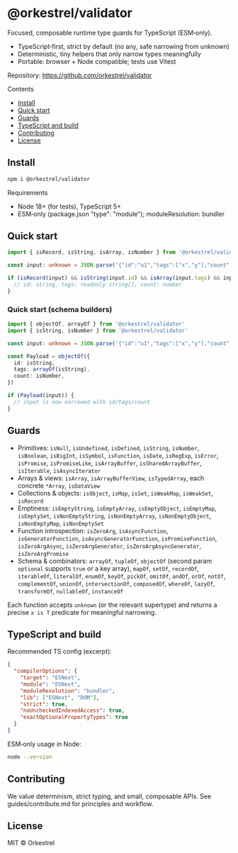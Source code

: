 # @orkestrel/validator

Focused, composable runtime type guards for TypeScript (ESM‑only).

- TypeScript‑first, strict by default (no any, safe narrowing from unknown)
- Deterministic, tiny helpers that only narrow types meaningfully
- Portable: browser + Node compatible; tests use Vitest

Repository: https://github.com/orkestrel/validator

Contents
- [Install](#install)
- [Quick start](#quick-start)
- [Guards](#guards)
- [TypeScript and build](#typescript-and-build)
- [Contributing](#contributing)
- [License](#license)

## Install

```sh
npm i @orkestrel/validator
```

Requirements
- Node 18+ (for tests), TypeScript 5+
- ESM‑only (package.json "type": "module"); moduleResolution: bundler

## Quick start

```ts
import { isRecord, isString, isArray, isNumber } from '@orkestrel/validator'

const input: unknown = JSON.parse('{"id":"u1","tags":["x","y"],"count":1}')

if (isRecord(input) && isString(input.id) && isArray(input.tags) && input.tags.every(isString) && isNumber(input.count)) {
  // id: string, tags: readonly string[], count: number
}
```

### Quick start (schema builders)

```ts
import { objectOf, arrayOf } from '@orkestrel/validator'
import { isString, isNumber } from '@orkestrel/validator'

const input: unknown = JSON.parse('{"id":"u1","tags":["x","y"],"count":1}')

const Payload = objectOf({
  id: isString,
  tags: arrayOf(isString),
  count: isNumber,
})

if (Payload(input)) {
  // input is now narrowed with id/tags/count
}
```

## Guards

- Primitives: `isNull`, `isUndefined`, `isDefined`, `isString`, `isNumber`, `isBoolean`, `isBigInt`, `isSymbol`, `isFunction`, `isDate`, `isRegExp`, `isError`, `isPromise`, `isPromiseLike`, `isArrayBuffer`, `isSharedArrayBuffer`, `isIterable`, `isAsyncIterator`
- Arrays & views: `isArray`, `isArrayBufferView`, `isTypedArray`, each concrete `*Array`, `isDataView`
- Collections & objects: `isObject`, `isMap`, `isSet`, `isWeakMap`, `isWeakSet`, `isRecord`
- Emptiness: `isEmptyString`, `isEmptyArray`, `isEmptyObject`, `isEmptyMap`, `isEmptySet`, `isNonEmptyString`, `isNonEmptyArray`, `isNonEmptyObject`, `isNonEmptyMap`, `isNonEmptySet`
- Function introspection: `isZeroArg`, `isAsyncFunction`, `isGeneratorFunction`, `isAsyncGeneratorFunction`, `isPromiseFunction`, `isZeroArgAsync`, `isZeroArgGenerator`, `isZeroArgAsyncGenerator`, `isZeroArgPromise`
- Schema & combinators: `arrayOf`, `tupleOf`, `objectOf` (second param `optional` supports `true` or a key array), `mapOf`, `setOf`, `recordOf`, `iterableOf`, `literalOf`, `enumOf`, `keyOf`, `pickOf`, `omitOf`, `andOf`, `orOf`, `notOf`, `complementOf`, `unionOf`, `intersectionOf`, `composedOf`, `whereOf`, `lazyOf`, `transformOf`, `nullableOf`, `instanceOf`

Each function accepts `unknown` (or the relevant supertype) and returns a precise `x is T` predicate for meaningful narrowing.

## TypeScript and build

Recommended TS config (excerpt):

```json
{
  "compilerOptions": {
    "target": "ESNext",
    "module": "ESNext",
    "moduleResolution": "bundler",
    "lib": ["ESNext", "DOM"],
    "strict": true,
    "noUncheckedIndexedAccess": true,
    "exactOptionalPropertyTypes": true
  }
}
```

ESM‑only usage in Node:

```sh
node --version
```

## Contributing

We value determinism, strict typing, and small, composable APIs. See guides/contribute.md for principles and workflow.

## License

MIT © Orkestrel
